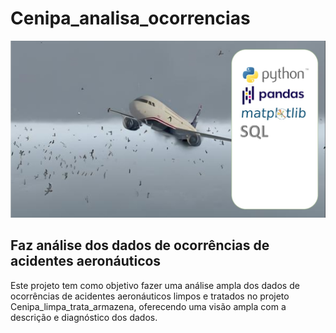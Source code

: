 # Cenipa_analisa_ocorrencias

![Imagem de Aviao](https://github.com/jairobernardesjunior/Cenipa_analisa_ocorrencias/blob/main/aviao2_b.jpg)
 
## Faz análise dos dados de ocorrências de acidentes aeronáuticos

Este projeto tem como objetivo fazer uma análise ampla dos dados de ocorrências de acidentes aeronáuticos limpos e tratados no projeto Cenipa_limpa_trata_armazena, oferecendo uma visão ampla com a descrição e diagnóstico dos dados.
